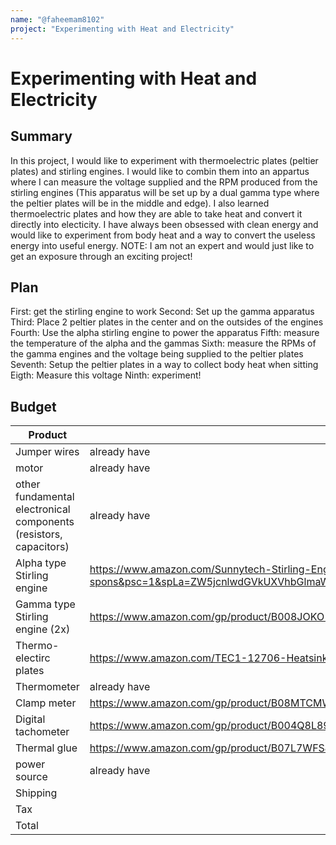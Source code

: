 ```yaml
---
name: "@faheemam8102"
project: "Experimenting with Heat and Electricity"
---
```


# Experimenting with Heat and Electricity

## Summary

In this project, I would like to experiment with thermoelectric plates (peltier plates) and stirling engines. I would like to combin them into an appartus where I can measure the voltage supplied and the RPM produced from the stirling engines (This apparatus will be set up by a dual gamma type where the peltier plates will be in the middle and edge). I also learned thermoelectric plates and how they are able to take heat and convert it directly into electicity. I have always been obsessed with clean energy and would like to experiment from body heat and a way to convert the useless energy into useful energy. NOTE: I am not an expert and would just like to get an exposure through an exciting project!

## Plan

First: get the stirling engine to work 
Second: Set up the gamma apparatus
Third: Place 2 peltier plates in the center and on the outsides of the engines
Fourth: Use the alpha stirling engine to power the apparatus
Fifth: measure the temperature of the alpha and the gammas
Sixth: measure the RPMs of the gamma engines and the voltage being supplied to the peltier plates
Seventh: Setup the peltier plates in a way to collect body heat when sitting
Eigth: Measure this voltage
Ninth: experiment!

## Budget

| Product         | Supplier/Link                         | Cost   |
| --------------- | ------------------------------------- | ------ |
| Jumper wires    | already have                          |  $0.00 |
| motor           | already have                          | $0.00 |
| other fundamental electronical components (resistors, capacitors) | already have | $0.00 |
| Alpha type Stirling engine | https://www.amazon.com/Sunnytech-Stirling-Engine-Educational-Electricity/dp/B00HGSG7V0/ref=sr_1_4_sspa?crid=G7HO2AHKDYC1&keywords=stirling+engine&qid=1673845432&sprefix=stirling+engine%2Caps%2C107&sr=8-4-spons&psc=1&spLa=ZW5jcnlwdGVkUXVhbGlmaWVyPUEzVFBQSVFFM0hBV1VJJmVuY3J5cHRlZElkPUEwMDg0NTI1MzBSRFNWWUtXN1FCSyZlbmNyeXB0ZWRBZElkPUEwNTYxNTA3Rkc4T1A4N1VGMVg5JndpZGdldE5hbWU9c3BfYXRmJmFjdGlvbj1jbGlja1JlZGlyZWN0JmRvTm90TG9nQ2xpY2s9dHJ1ZQ== | $45.99 |
| Gamma type Stirling engine (2x) | https://www.amazon.com/gp/product/B008JOKO1O/ref=ox_sc_act_title_4?smid=A38GXV238JJXE&th=1 | $39.99 |
| Thermo-electirc plates | https://www.amazon.com/TEC1-12706-Heatsink-Thermoelectric-Cooling-Peltier/dp/B01IUVSSHW/ref=sr_1_3?crid=QN0HB6J03VQU&keywords=thermoelectric+plates&qid=1673845871&sprefix=thermoelectric+plates%2Caps%2C161&sr=8-3 | $29.99 |
| Thermometer | already have | $0.00 |
| Clamp meter | https://www.amazon.com/gp/product/B08MTCMWLB/ref=ox_sc_act_title_3?smid=A2NOFZGOKNP3PJ&th=1 | $37.99 |
| Digital tachometer | https://www.amazon.com/gp/product/B004Q8L894/ref=ox_sc_act_title_1?smid=A1BREQ8I6OHSBG&psc=1 | $18.99 |
| Thermal glue | https://www.amazon.com/gp/product/B07L7WFSJ2/ref=ox_sc_act_title_2?smid=A1F6X90FK1MD60&psc=1 | $6.98 |
| power source | already have | $0.00 |
| Shipping |            | $14.68 |
| Tax |                  | $21.43 |
| Total |                 | $241.35 |
